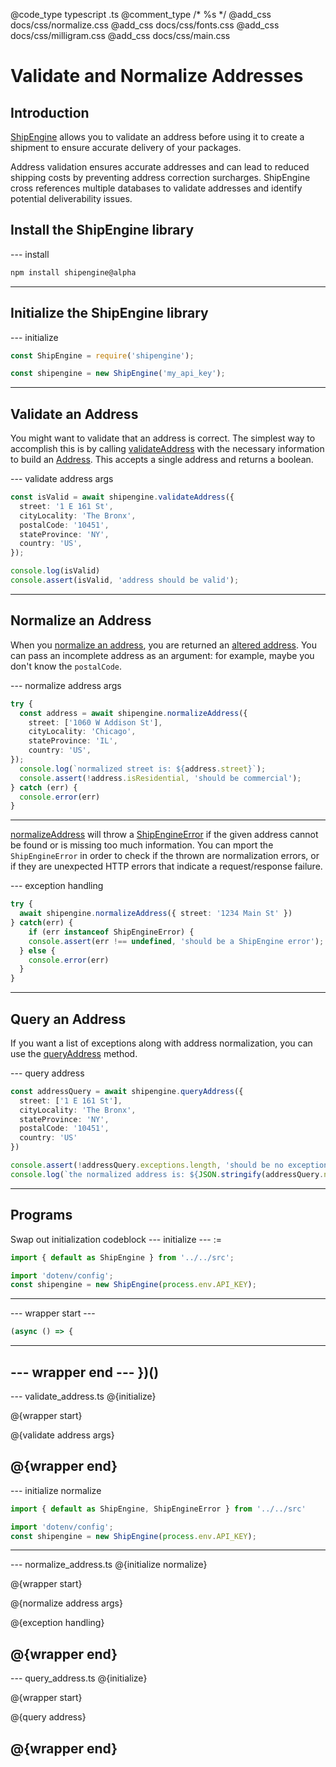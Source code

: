 @code_type typescript .ts
@comment_type /* %s */
@add_css docs/css/normalize.css
@add_css docs/css/fonts.css
@add_css docs/css/milligram.css
@add_css docs/css/main.css

# Validate and Normalize Addresses

## Introduction
[ShipEngine](https://www.shipengine.com) allows you to validate an address before using it to create a shipment to ensure accurate delivery of your packages.

Address validation ensures accurate addresses and can lead to reduced shipping costs by preventing address correction surcharges. ShipEngine cross references multiple databases to validate addresses and identify potential deliverability issues.

## Install the ShipEngine library

--- install
```bash
npm install shipengine@alpha
```
---

## Initialize the ShipEngine library

--- initialize
```ts
const ShipEngine = require('shipengine');

const shipengine = new ShipEngine('my_api_key');
```
---

## Validate an Address

You might want to validate that an address is correct.
The simplest way to accomplish this is by calling [validateAddress](../api/classes/addressesservice.html#validateaddress) with the necessary information to build an [Address](../api/classes/address.html).
This accepts a single address and returns a boolean.

--- validate address args
```ts
const isValid = await shipengine.validateAddress({
  street: '1 E 161 St',
  cityLocality: 'The Bronx',
  postalCode: '10451',
  stateProvince: 'NY',
  country: 'US',
});

console.log(isValid)
console.assert(isValid, 'address should be valid');
```
---


## Normalize an Address

When you [normalize an address](../api/classes/addressesservice.html#normalizeaddress), you are returned an [altered address](../api/classes/address.html).
You can pass an incomplete address as an argument: for example, maybe you don't know the `postalCode`.

--- normalize address args
```ts
try {
  const address = await shipengine.normalizeAddress({
    street: ['1060 W Addison St'],
    cityLocality: 'Chicago',
    stateProvince: 'IL',
    country: 'US',
});
  console.log(`normalized street is: ${address.street}`);
  console.assert(!address.isResidential, 'should be commercial');
} catch (err) {
  console.error(err)
}
```
---
 [normalizeAddress](../api/classes/addressesservice.html#normalizeaddress) will throw a [ShipEngineError](../api/classes/shipengineerror.html) if the given address cannot be found or is missing too much information. You can  mport the `ShipEngineError` in order to check if the thrown are normalization errors, or if they are unexpected HTTP errors that indicate a request/response failure.

--- exception handling
```ts
try {
  await shipengine.normalizeAddress({ street: '1234 Main St' })
} catch(err) {
    if (err instanceof ShipEngineError) {
    console.assert(err !== undefined, 'should be a ShipEngine error');
  } else {
    console.error(err)
  }
}
```
---

## Query an Address

If you want a list of exceptions along with address normalization, you can use the [queryAddress](../api/classes/addressesservice.html#queryaddress) method.

--- query address
```ts
const addressQuery = await shipengine.queryAddress({
  street: ['1 E 161 St'],
  cityLocality: 'The Bronx',
  stateProvince: 'NY',
  postalCode: '10451',
  country: 'US'
})

console.assert(!addressQuery.exceptions.length, 'should be no exceptions')
console.log(`the normalized address is: ${JSON.stringify(addressQuery.normalized)}.`)
```
---




## Programs

Swap out initialization codeblock
--- initialize --- :=
```ts
import { default as ShipEngine } from '../../src';

import 'dotenv/config';
const shipengine = new ShipEngine(process.env.API_KEY);
```
---

--- wrapper start  ---
```ts
(async () => {
```
---

--- wrapper end ---
})()
---

--- validate_address.ts
@{initialize}

@{wrapper start}

@{validate address args}

@{wrapper end}
---

--- initialize normalize
```ts
import { default as ShipEngine, ShipEngineError } from '../../src'

import 'dotenv/config';
const shipengine = new ShipEngine(process.env.API_KEY);
```
---

--- normalize_address.ts
@{initialize normalize}

@{wrapper start}

@{normalize address args}

@{exception handling}

@{wrapper end}
---

--- query_address.ts
@{initialize}

@{wrapper start}

@{query address}

@{wrapper end}
---
